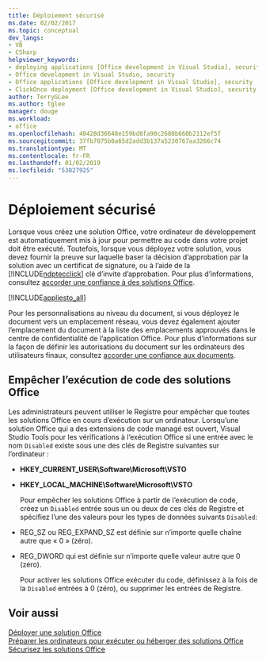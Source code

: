 ```yaml
---
title: Déploiement sécurisé
ms.date: 02/02/2017
ms.topic: conceptual
dev_langs:
- VB
- CSharp
helpviewer_keywords:
- deploying applications [Office development in Visual Studio], security
- Office development in Visual Studio, security
- Office applications [Office development in Visual Studio], security
- ClickOnce deployment [Office development in Visual Studio], security
author: TerryGLee
ms.author: tglee
manager: douge
ms.workload:
- office
ms.openlocfilehash: 40428d36648e159bd8fa90c2680b660b2112ef5f
ms.sourcegitcommit: 37fb7075b0a65d2add3b137a5230767aa3266c74
ms.translationtype: MT
ms.contentlocale: fr-FR
ms.lasthandoff: 01/02/2019
ms.locfileid: "53827925"
---
```

# <a name="secure-deployment"></a>Déploiement sécurisé
  Lorsque vous créez une solution Office, votre ordinateur de développement est automatiquement mis à jour pour permettre au code dans votre projet doit être exécuté. Toutefois, lorsque vous déployez votre solution, vous devez fournir la preuve sur laquelle baser la décision d’approbation par la solution avec un certificat de signature, ou à l’aide de la [!INCLUDE[ndptecclick](../vsto/includes/ndptecclick-md.md)] clé d’invite d’approbation. Pour plus d’informations, consultez [accorder une confiance à des solutions Office](../vsto/granting-trust-to-office-solutions.md).  
  
 [!INCLUDE[appliesto_all](../vsto/includes/appliesto-all-md.md)]  
  
 Pour les personnalisations au niveau du document, si vous déployez le document vers un emplacement réseau, vous devez également ajouter l’emplacement du document à la liste des emplacements approuvés dans le centre de confidentialité de l’application Office. Pour plus d’informations sur la façon de définir les autorisations du document sur les ordinateurs des utilisateurs finaux, consultez [accorder une confiance aux documents](../vsto/granting-trust-to-documents.md).  
  
## <a name="prevent-office-solutions-from-running-code"></a>Empêcher l’exécution de code des solutions Office  
 Les administrateurs peuvent utiliser le Registre pour empêcher que toutes les solutions Office en cours d’exécution sur un ordinateur. Lorsqu’une solution Office qui a des extensions de code managé est ouvert, Visual Studio Tools pour les vérifications à l’exécution Office si une entrée avec le nom `Disabled` existe sous une des clés de Registre suivantes sur l’ordinateur :  
  
- **HKEY_CURRENT_USER\Software\Microsoft\VSTO**  
  
- **HKEY_LOCAL_MACHINE\Software\Microsoft\VSTO**  
  
  Pour empêcher les solutions Office à partir de l’exécution de code, créez un `Disabled` entrée sous un ou deux de ces clés de Registre et spécifiez l’une des valeurs pour les types de données suivants `Disabled`:  
  
- REG_SZ ou REG_EXPAND_SZ est définie sur n’importe quelle chaîne autre que « 0 » (zéro).  
  
- REG_DWORD qui est définie sur n’importe quelle valeur autre que 0 (zéro).  
  
  Pour activer les solutions Office exécuter du code, définissez à la fois de la `Disabled` entrées à 0 (zéro), ou supprimer les entrées de Registre.  
  
## <a name="see-also"></a>Voir aussi  
 [Déployer une solution Office](../vsto/deploying-an-office-solution.md)   
 [Préparer les ordinateurs pour exécuter ou héberger des solutions Office](https://msdn.microsoft.com/be1b173f-7261-4d74-aa4e-94ccd43db8d8)   
 [Sécurisez les solutions Office](../vsto/securing-office-solutions.md)  
